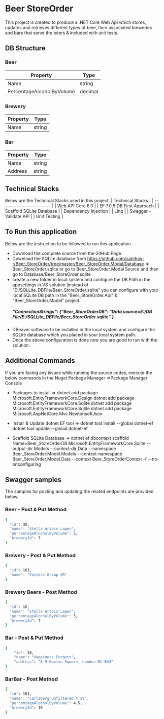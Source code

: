 # Beer StoreOrder
This project is created to produce a .NET Core Web Api which stores, updates and retrieves different types of beer, their associated breweries and bars 
that serve the beers & included with unit tests.

## DB Structure
### Beer
| Property                  | Type    |
| ------------------------- | ------- |
| Name                      | string  |
| PercentageAlcoholByVolume | decimal |

### Brewery
| Property                  | Type    |
| ------------------------- | ------- |
| Name                      | string  |

### Bar
| Property                  | Type    |
| ------------------------- | ------- |
| Name                      | string  |
| Address                   | string  |

## Technical Stacks 
Below are the Technical Stacks used in this project.
| Technical Stacks                  |
| ------------------------- |
| Web API Core 6.0 | 
| EF 7.0.5 DB First Approach | 
| Scaffold SQLite Database | 
| Dependency Injection | 
| Linq | 
| Swagger - Validate API | 
| Unit Testing | 

## To Run this application
Below are the instruction to be followed to run this application.
* Download the complete source from the GitHub Page.
* Download the SQLite database from 
https://github.com/santhos-r/Beer_StoreOrder/tree/master/Beer_StoreOrder.Modal/Database => Beer_StoreOrder.sqlite
or go to Beer_StoreOrder.Modal Source and then go to Database/Beer_StoreOrder.sqlite
* create a new folder in local system and configure the DB Path in the appsettings in VS solution (instead of "E:/SQLLite_DBFile/Beer_StoreOrder.sqlite" you can configure with your       local SQLite DB path in the "Beer_StoreOrder.Api" & "Beer_StoreOrder.Model" project.
   ##### "ConnectionStrings": {"Beer_StoreOrderDB": "Data source=E:/DB File/E:/SQLLite_DBFile/Beer_StoreOrder.sqlite" }
* DBeaver software to be installed in the local system and configure the SQLite database which you placed in your local system path.
* Once the above configuration is done now you are good to run with the solution.

## Additional Commands 
If you are facing any issues while running the source codes, execute the below commands in the Nuget Package Manager =>Package Manager Console

* Packages to install =>
dotnet add package Microsoft.EntityFrameworkCore.Design
dotnet add package Microsoft.EntityFrameworkCore.Sqlite
dotnet add package Microsoft.EntityFrameworkCore.Sqlite
dotnet add package Microsoft.AspNetCore.Mvc.NewtonsoftJson

* Install & Update dotnet EF tool =>
dotnet tool install --global dotnet-ef
dotnet tool update --global dotnet-ef

* Scaffold SQLite Database =>
dotnet ef dbcontext scaffold Name=Beer_StoreOrderDB Microsoft.EntityFrameworkCore.Sqlite --output-dir Models --context-dir Data --namespace Beer_StoreOrder.Model.Models --context-namespace Beer_StoreOrder.Model.Data --context Beer_StoreOrderContext -f --no-onconfiguring

## Swagger samples 

The samples for posting and updating the related endpoints are provided below.
### Beer - Post & Put Method
```bash
{									
  "id": 38,						
  "name": "Stella Artois Lager",
  "percentageAlcoholByVolume": 5,
  "breweryId": 7					
}	
```
### Brewery - Post & Put Method
```bash
{
  "id": 101,
  "name": "Fosters Group SR"
}
```
### Brewery Beers - Post Method
```bash
{
  "id": 10,
  "name": "Stella Artois Lager",
  "percentageAlcoholByVolume": 5,
  "breweryId": 7
}
```

### Bar - Post & Put Method
```bash
{
    "id": 10,
    "name": "Happiness Forgets",
    "address": "8-9 Hoxton Square, London N1 6NU"
}
```
### BarBar - Post Method
```bash
{
  "id": 101,
  "name": "Carlsberg Unfiltered 4.5%",
  "percentageAlcoholByVolume": 4.5,
  "breweryId": 10
}
```